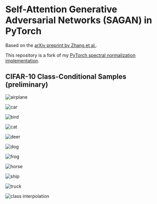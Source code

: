 # Self-Attention Generative Adversarial Networks (SAGAN) in PyTorch

Based on the [arXiv preprint by Zhang et al.](https://arxiv.org/abs/1805.08318).

This repository is a fork of my [PyTorch spectral normalization implementation](https://github.com/christiancosgrove/pytorch-spectral-normalization-gan).

## CIFAR-10 Class-Conditional Samples (preliminary)
![airplane](https://github.com/christiancosgrove/pytorch-sagan/blob/master/1780_00.png?raw=true)

![car](https://github.com/christiancosgrove/pytorch-sagan/blob/master/1780_01.png?raw=true)

![bird](https://github.com/christiancosgrove/pytorch-sagan/blob/master/1780_02.png?raw=true)

![cat](https://github.com/christiancosgrove/pytorch-sagan/blob/master/1780_03.png?raw=true)

![deer](https://github.com/christiancosgrove/pytorch-sagan/blob/master/1780_04.png?raw=true)

![dog](https://github.com/christiancosgrove/pytorch-sagan/blob/master/1780_05.png?raw=true)

![frog](https://github.com/christiancosgrove/pytorch-sagan/blob/master/1780_06.png?raw=true)

![horse](https://github.com/christiancosgrove/pytorch-sagan/blob/master/1780_07.png?raw=true)

![ship](https://github.com/christiancosgrove/pytorch-sagan/blob/master/1780_08.png?raw=true)

![truck](https://github.com/christiancosgrove/pytorch-sagan/blob/master/1780_09.png?raw=true)

![class interpolation](https://github.com/christiancosgrove/pytorch-sagan/blob/master/interpolate.gif?raw=true)